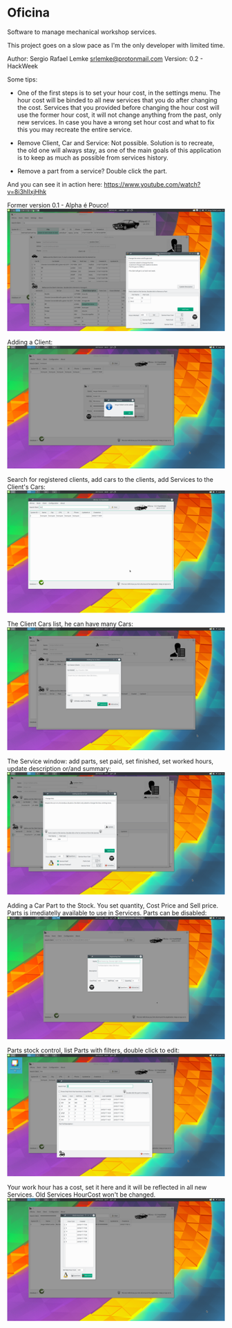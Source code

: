 # Oficina

Software to manage mechanical workshop services.

This project goes on a slow pace as I'm the only developer with limited time.

Author: Sergio Rafael Lemke <srlemke@protonmail.com>
Version: 0.2 - HackWeek

Some tips:

* One of the first steps is to set your hour cost, in the settings menu. 
The hour cost will be binded to all new services that you do after changing the cost. 
Services that you provided before changing the hour cost will use the former hour cost, 
it will not change anything from the past, only new services. In case you have a wrong
set hour cost and what to fix this you may recreate the entire service.

* Remove Client, Car and Service: Not possible. Solution is to recreate, the old one will always stay, 
as one of the main goals of this application is to keep as much as possible from services history.

* Remove a part from a service? Double click the part.

And you can see it in action here: 
https://www.youtube.com/watch?v=8i3hIIxjHhk

Former version 0.1 - Alpha é Pouco!
![Alt text](/images/Screenshots/Oficina-0.1-Alpha_eh_Pouco.png)

Adding a Client:
![Alt text](/images/Screenshots/Oficina_Add_Client.png)

Search for registered clients, add cars to the clients, add Services to the Client's Cars:
![Alt text](/images/Screenshots/Oficina-0.2-HackWeek.png)

The Client Cars list, he can have many Cars:
![Alt text](/images/Screenshots/Oficina_ClientAddCar.png)

The Service window: add parts, set paid, set finished, set worked hours, update description or/and summary:
![Alt text](/images/Screenshots/Oficina_editing_A_Service.png)

Adding a Car Part to the Stock. You set quantity, Cost Price and Sell price. Parts is imediatelly available to use in Services. Parts can be disabled:
![Alt text](/images/Screenshots/Oficina_Stock_AddPart.png)

Parts stock control, list Parts with filters, double click to edit:
![Alt text](/images/Screenshots/Oficina_Stock_Control.png)

Your work hour has a cost, set it here and it will be reflected in all new Services. Old Services HourCost won't be changed.
![Alt text](/images/Screenshots/Oficina_HourCost.png)
